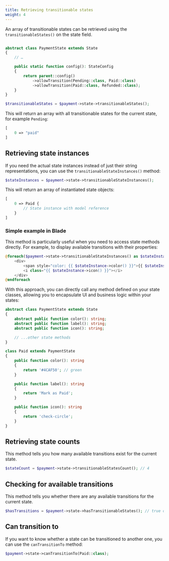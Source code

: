 ```yaml
---
title: Retrieving transitionable states
weight: 4
---
```


An array of transitionable states can be retrieved using the `transitionableStates()` on the state field.

```php

abstract class PaymentState extends State
{
    // …

    public static function config(): StateConfig
    {
        return parent::config()
            ->allowTransition(Pending::class, Paid::class)
            ->allowTransition(Paid::class, Refunded::class);
    }
}
```

```php
$transitionableStates = $payment->state->transitionableStates();
```

This will return an array with all transitionable states for the current state, for example `Pending`:

```php
[
    0 => "paid"
]
```

## Retrieving state instances

If you need the actual state instances instead of just their string representations, you can use the `transitionableStateInstances()` method:

```php
$stateInstances = $payment->state->transitionableStateInstances();
```

This will return an array of instantiated state objects:

```php
[
    0 => Paid {
        // State instance with model reference
    }
]
```

### Simple example in Blade

This method is particularly useful when you need to access state methods directly. For example, to display available transitions with their properties:

```php
@foreach($payment->state->transitionableStateInstances() as $stateInstance)
    <div>
        <span style="color: {{ $stateInstance->color() }}">{{ $stateInstance->label() }}</span>
        <i class="{{ $stateInstance->icon() }}"></i>
    </div>
@endforeach
```

With this approach, you can directly call any method defined on your state classes, allowing you to encapsulate UI and business logic within your states:

```php
abstract class PaymentState extends State
{
    abstract public function color(): string;
    abstract public function label(): string;
    abstract public function icon(): string;

    // ...other state methods
}

class Paid extends PaymentState
{
    public function color(): string
    {
        return '#4CAF50'; // green
    }

    public function label(): string
    {
        return 'Mark as Paid';
    }

    public function icon(): string
    {
        return 'check-circle';
    }
}
```

## Retrieving state counts
This method tells you how many available transitions exist for the current state.

```php
$stateCount = $payment->state->transitionableStatesCount(); // 4
```

## Checking for available transitions
This method tells you whether there are any available transitions for the current state.
```php
$hasTransitions = $payment->state->hasTransitionableStates(); // true or false
```

## Can transition to

If you want to know whether a state can be transitioned to another one, you can use the `canTransitionTo` method:

```php
$payment->state->canTransitionTo(Paid::class);
```
